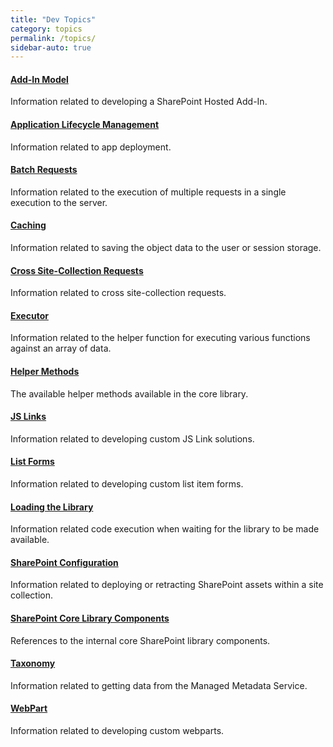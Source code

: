 ```yaml
---
title: "Dev Topics"
category: topics
permalink: /topics/
sidebar-auto: true
---
```

#### [Add-In Model](add-in-model)

Information related to developing a SharePoint Hosted Add-In.

#### [Application Lifecycle Management](alm)

Information related to app deployment.

#### [Batch Requests](batch-requests)

Information related to the execution of multiple requests in a single execution to the server.

#### [Caching](caching)

Information related to saving the object data to the user or session storage.

#### [Cross Site-Collection Requests](cross-sc)

Information related to cross site-collection requests.

#### [Executor](executor)

Information related to the helper function for executing various functions against an array of data.

#### [Helper Methods](methods)

The available helper methods available in the core library.

#### [JS Links](jslink)

Information related to developing custom JS Link solutions.

#### [List Forms](list-form)

Information related to developing custom list item forms.

#### [Loading the Library](loading-the-lib)

Information related code execution when waiting for the library to be made available.

#### [SharePoint Configuration](sp-cfg)

Information related to deploying or retracting SharePoint assets within a site collection.

#### [SharePoint Core Library Components](sp)

References to the internal core SharePoint library components.

#### [Taxonomy](taxonomy)

Information related to getting data from the Managed Metadata Service.

#### [WebPart](webpart)

Information related to developing custom webparts.